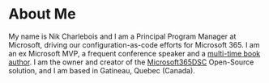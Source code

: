 # About Me

<p>My name is Nik Charlebois and I am a Principal Program Manager at Microsoft, driving our configuration-as-code efforts for Microsoft 365. I am an ex Microsoft MVP, a frequent conference speaker and a <a href="https://www.amazon.ca/Books-Nikolas-Charlebois-Laprade/s?rh=n%3A916520%2Cp_27%3ANikolas+Charlebois-Laprade">multi-time book author</a>. I am the owner and creator of the <a href="https://Microsoft365DSC.com">Microsoft365DSC</a> Open-Source solution, and I am based in Gatineau, Quebec (Canada).</p>
